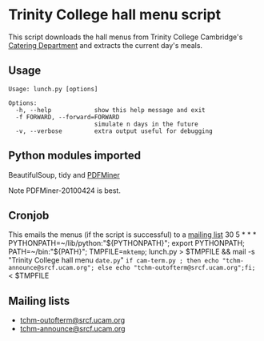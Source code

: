 Trinity College hall menu script
==========
This script downloads the hall menus from Trinity College Cambridge's [Catering Department](http://www.trin.cam.ac.uk/index.php?pageid=52) and extracts the current day's meals.

Usage
-------
    Usage: lunch.py [options]
    
    Options:
      -h, --help            show this help message and exit
      -f FORWARD, --forward=FORWARD
                            simulate n days in the future
      -v, --verbose         extra output useful for debugging

Python modules imported
-------
BeautifulSoup, tidy and [PDFMiner](http://www.unixuser.org/~euske/python/pdfminer/index.html)

Note PDFMiner-20100424 is best.

Cronjob
-------
This emails the menus (if the script is successful) to a [mailing list](http://www.srcf.ucam.org/mailman/listinfo/tchm-announce)
    30 5 * * * PYTHONPATH=~/lib/python:"${PYTHONPATH}"; export PYTHONPATH; PATH=~/bin:"${PATH}"; TMPFILE=`mktemp`; lunch.py > $TMPFILE && mail -s "Trinity College hall menu `date.py`" `if cam-term.py ; then echo "tchm-announce@srcf.ucam.org"; else echo "tchm-outofterm@srcf.ucam.org";fi;` < $TMPFILE

Mailing lists
-------

* tchm-outofterm@srcf.ucam.org
* tchm-announce@srcf.ucam.org

